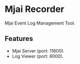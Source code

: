 # Mjai Recorder
Mjai Event Log Management Tool.

## Features
- Mjai Server (port: 11600).
- Log Viewer (port: 8000).
